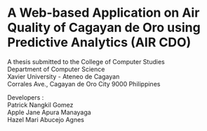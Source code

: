 # A Web-based Application on Air Quality of Cagayan de Oro using Predictive Analytics (AIR CDO)
  A thesis submitted to the College of Computer Studies <br>
  Department of Computer Science <br>
  Xavier University - Ateneo de Cagayan <br>
  Corrales Ave., Cagayan de Oro City 9000  Philippines <br>
  
  
  Developers : <br>
  Patrick Nangkil Gomez <br>
  Apple Jane Apura Manayaga <br>
  Hazel Mari Abucejo Agnes <br>
